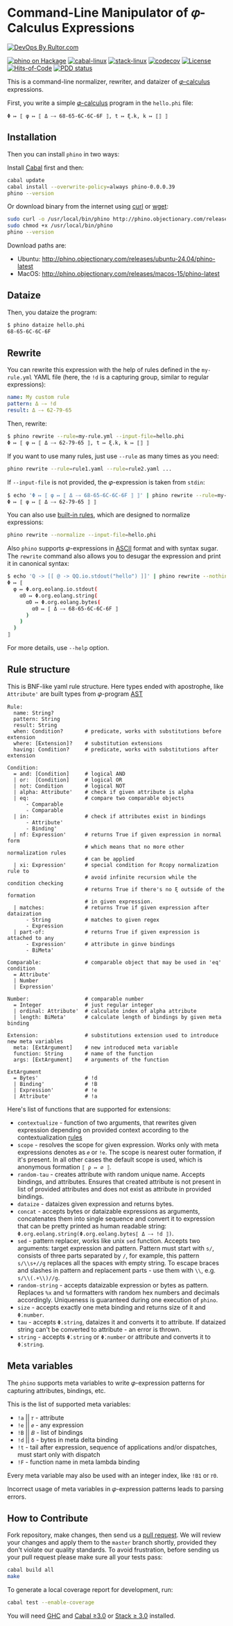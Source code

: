 # Command-Line Manipulator of 𝜑-Calculus Expressions

[![DevOps By Rultor.com](https://www.rultor.com/b/objectionary/phino)](https://www.rultor.com/p/objectionary/phino)

[![`phino` on Hackage](https://img.shields.io/hackage/v/phino)](http://hackage.haskell.org/package/phino)
[![cabal-linux](https://github.com/objectionary/phino/actions/workflows/cabal.yml/badge.svg)](https://github.com/objectionary/phino/actions/workflows/cabal.yml)
[![stack-linux](https://github.com/objectionary/phino/actions/workflows/stack.yml/badge.svg)](https://github.com/objectionary/phino/actions/workflows/stack.yml)
[![codecov](https://codecov.io/gh/objectionary/phino/branch/master/graph/badge.svg)](https://codecov.io/gh/objectionary/phino)
[![License](https://img.shields.io/badge/license-MIT-green.svg)](LICENSES/MIT.txt)
[![Hits-of-Code](https://hitsofcode.com/github/objectionary/phino?branch=master&label=Hits-of-Code)](https://hitsofcode.com/github/objectionary/phino/view?branch=master&label=Hits-of-Code)
[![PDD status](https://www.0pdd.com/svg?name=objectionary/phino)](https://www.0pdd.com/p?name=objectionary/phino)

This is a command-line normalizer, rewriter, and dataizer
of [𝜑-calculus](https://www.eolang.org) expressions.

First, you write a simple [𝜑-calculus](https://www.eolang.org) program
in the `hello.phi` file:

```text
Φ ↦ ⟦ φ ↦ ⟦ Δ ⤍ 68-65-6C-6C-6F ⟧, t ↦ ξ.k, k ↦ ⟦⟧ ⟧
```

## Installation

Then you can install `phino` in two ways:

Install [Cabal][cabal] first and then:

```bash
cabal update
cabal install --overwrite-policy=always phino-0.0.0.39
phino --version
```

Or download binary from the internet using [curl](https://curl.se/) or
[wget](https://en.wikipedia.org/wiki/Wget):

```bash
sudo curl -o /usr/local/bin/phino http://phino.objectionary.com/releases/macos-15/phino-latest
sudo chmod +x /usr/local/bin/phino
phino --version
```

Download paths are:

* Ubuntu: <http://phino.objectionary.com/releases/ubuntu-24.04/phino-latest>
* MacOS: <http://phino.objectionary.com/releases/macos-15/phino-latest>

## Dataize

Then, you dataize the program:

```bash
$ phino dataize hello.phi
68-65-6C-6C-6F
```

## Rewrite

You can rewrite this expression with the help of rules
defined in the `my-rule.yml` YAML file (here, the `!d` is a capturing group,
similar to regular expressions):

```yaml
name: My custom rule
pattern: Δ ⤍ !d
result: Δ ⤍ 62-79-65
```

Then, rewrite:

```bash
$ phino rewrite --rule=my-rule.yml --input-file=hello.phi
Φ ↦ ⟦ φ ↦ ⟦ Δ ⤍ 62-79-65 ⟧, t ↦ ξ.k, k ↦ ⟦⟧ ⟧
```

If you want to use many rules, just use `--rule` as many times as you need:

```bash
phino rewrite --rule=rule1.yaml --rule=rule2.yaml ...
```

If `--input-file` is not provided, the 𝜑-expression is taken from `stdin`:

```bash
$ echo 'Φ ↦ ⟦ φ ↦ ⟦ Δ ⤍ 68-65-6C-6C-6F ⟧ ⟧' | phino rewrite --rule=my-rule.yml
Φ ↦ ⟦ φ ↦ ⟦ Δ ⤍ 62-79-65 ⟧ ⟧
```

You can also use [built-in rules](resources), which are designed
to normalize expressions:

```bash
phino rewrite --normalize --input-file=hello.phi
```

Also `phino` supports 𝜑-expressions in
[ASCII](https://en.wikipedia.org/wiki/ASCII) format and with
syntax sugar. The `rewrite` command also allows you to desugar the expression
and print it in canonical syntax:

```bash
$ echo 'Q -> [[ @ -> QQ.io.stdout("hello") ]]' | phino rewrite --nothing
Φ ↦ ⟦
  φ ↦ Φ.org.eolang.io.stdout(
    α0 ↦ Φ.org.eolang.string(
      α0 ↦ Φ.org.eolang.bytes(
        α0 ↦ ⟦ Δ ⤍ 68-65-6C-6C-6F ⟧
      )
    )
  )
⟧
```

For more details, use `--help` option.

## Rule structure

This is BNF-like yaml rule structure. Here types ended with
apostrophe, like `Attribute'` are built types from 𝜑-program [AST](src/Ast.hs)

```bnfc
Rule:
  name: String?
  pattern: String
  result: String
  when: Condition?       # predicate, works with substitutions before extension
  where: [Extension]?    # substitution extensions
  having: Condition?     # predicate, works with substitutions after extension

Condition:
  = and: [Condition]     # logical AND
  | or:  [Condition]     # logical OR
  | not: Condition       # logical NOT
  | alpha: Attribute'    # check if given attribute is alpha
  | eq:                  # compare two comparable objects
      - Comparable
      - Comparable
  | in:                  # check if attributes exist in bindings
      - Attribute'
      - Binding'
  | nf: Expression'      # returns True if given expression in normal form
                         # which means that no more other normalization rules
                         # can be applied
  | xi: Expression'      # special condition for Rcopy normalization rule to 
                         # avoid infinite recursion while the condition checking
                         # returns True if there's no ξ outside of the formation
                         # in given expression.
  | matches:             # returns True if given expression after dataization
      - String           # matches to given regex
      - Expression
  | part-of:             # returns True if given expression is attached to any
      - Expression'      # attribute in ginve bindings
      - BiMeta'

Comparable:              # comparable object that may be used in 'eq' condition
  = Attribute'
  | Number
  | Expression'

Number:                  # comparable number
  = Integer              # just regular integer
  | ordinal: Attribute'  # calculate index of alpha attribute
  | length: BiMeta'      # calculate length of bindings by given meta binding

Extension:               # substitutions extension used to introduce new meta variables
  meta: [ExtArgument]    # new introduced meta variable
  function: String       # name of the function
  args: [ExtArgument]    # arguments of the function

ExtArgument
  = Bytes'               # !d
  | Binding'             # !B
  | Expression'          # !e
  | Attribute'           # !a
```

Here's list of functions that are supported for extensions:

* `contextualize` - function of two arguments, that rewrites given expression
  depending on provided context according to the contextualization
  [rules](assets/contextualize.jpg)
* `scope` - resolves the scope for given expression. Works only with meta
  expressions denotes as `𝑒` or `!e`. The scope is nearest outer formation,
  if it's present. In all other cases the default scope is used, which is
  anonymous formation `⟦ ρ ↦ ∅ ⟧`.
* `random-tau` - creates attribute with random unique name. Accepts bindings,
  and attributes. Ensures that created attribute is not present in list of
  provided attributes and does not exist as attribute in provided bindings.
* `dataize` - dataizes given expression and returns bytes.
* `concat` - accepts bytes or dataizable expressions as arguments,
  concatenates them into single sequence and convert it to expression
  that can be pretty printed as human readable string:
  `Φ.org.eolang.string(Φ.org.eolang.bytes⟦ Δ ⤍ !d ⟧)`.
* `sed` - pattern replacer, works like unix `sed` function.
  Accepts two arguments: target expression and pattern.
  Pattern must start with `s/`, consists of three parts
  separated by `/`, for example, this pattern `s/\\s+//g`
  replaces all the spaces with empty string. To escape braces and slashes
  in pattern and replacement parts - use them with `\\`,
  e.g. `s/\\(.+\\)//g`.
* `random-string` - accepts dataizable expression or bytes as pattern.
  Replaces `%x` and `%d` formatters with random hex numbers and
  decimals accordingly. Uniqueness is guaranteed during one
  execution of `phino`.
* `size` - accepts exactly one meta binding and returns size of it and
  `Φ̇.number`.
* `tau` - accepts `Φ̇.string`, dataizes it and converts it to attribute.
  If dataized string can't be converted to attribute - an error is thrown.
* `string` - accepts `Φ̇.string` or `Φ̇.number` or attribute and converts it
  to `Φ̇.string`.

## Meta variables

The `phino` supports meta variables to write 𝜑-expression patterns for
capturing attributes, bindings, etc.

This is the list of supported meta variables:

* `!a` || `𝜏` - attribute
* `!e` || `𝑒` - any expression
* `!B` || `𝐵` - list of bindings
* `!d` || `δ` - bytes in meta delta binding
* `!t` - tail after expression, sequence of applications and/or dispatches,
         must start only with dispatch
* `!F` - function name in meta lambda binding

Every meta variable may also be used with an integer index, like `!B1` or `𝜏0`.

Incorrect usage of meta variables in 𝜑-expression patterns leads to
parsing errors.

## How to Contribute

Fork repository, make changes, then send us a [pull request][guidelines].
We will review your changes and apply them to the `master` branch shortly,
provided they don't violate our quality standards. To avoid frustration,
before sending us your pull request please make sure all your tests pass:

```bash
cabal build all
make
```

To generate a local coverage report for development, run:

```bash
cabal test --enable-coverage
```

You will need [GHC] and [Cabal ≥3.0][cabal] or [Stack ≥ 3.0][stack] installed.

[cabal]: https://www.haskell.org/cabal/
[stack]: https://docs.haskellstack.org/en/stable/install_and_upgrade/
[GHC]: https://www.haskell.org/ghc/
[guidelines]: https://www.yegor256.com/2014/04/15/github-guidelines.html
